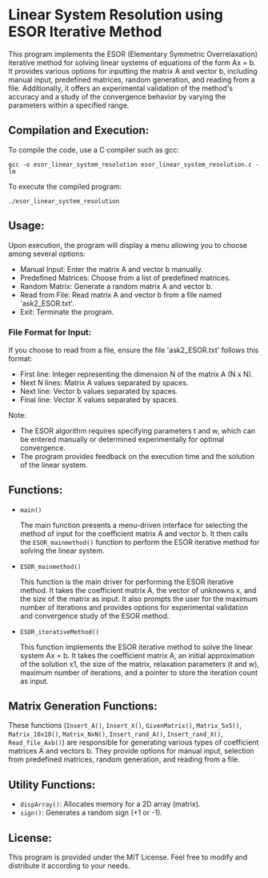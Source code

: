 <!DOCTYPE html>
<html lang="en">
<head>
<meta charset="UTF-8">
<meta name="viewport" content="width=device-width, initial-scale=1.0">
<title>Linear System Resolution using ESOR Iterative Method</title>
</head>
<body>

<h1>Linear System Resolution using ESOR Iterative Method</h1>

<p>This program implements the ESOR (Elementary Symmetric Overrelaxation) iterative method for solving linear systems of equations of the form Ax = b. It provides various options for inputting the matrix A and vector b, including manual input, predefined matrices, random generation, and reading from a file. Additionally, it offers an experimental validation of the method's accuracy and a study of the convergence behavior by varying the parameters within a specified range.</p>

<h2>Compilation and Execution:</h2>

<p>To compile the code, use a C compiler such as gcc:</p>

<pre><code>gcc -o esor_linear_system_resolution esor_linear_system_resolution.c -lm</code></pre>

<p>To execute the compiled program:</p>

<pre><code>./esor_linear_system_resolution</code></pre>

<h2>Usage:</h2>

<p>Upon execution, the program will display a menu allowing you to choose among several options:</p>

<ul>
    <li>Manual Input: Enter the matrix A and vector b manually.</li>
    <li>Predefined Matrices: Choose from a list of predefined matrices.</li>
    <li>Random Matrix: Generate a random matrix A and vector b.</li>
    <li>Read from File: Read matrix A and vector b from a file named 'ask2_ESOR.txt'.</li>
    <li>Exit: Terminate the program.</li>
</ul>

<h3>File Format for Input:</h3>

<p>If you choose to read from a file, ensure the file 'ask2_ESOR.txt' follows this format:</p>

<ul>
    <li>First line: Integer representing the dimension N of the matrix A (N x N).</li>
    <li>Next N lines: Matrix A values separated by spaces.</li>
    <li>Next line: Vector b values separated by spaces.</li>
    <li>Final line: Vector X values separated by spaces.</li>
</ul>

<p>Note:</p>

<ul>
    <li>The ESOR algorithm requires specifying parameters t and w, which can be entered manually or determined experimentally for optimal convergence.</li>
    <li>The program provides feedback on the execution time and the solution of the linear system.</li>
</ul>

<h2>Functions:</h2>
<ul>
        <li><code>main()</code></li>
        <p>The main function presents a menu-driven interface for selecting the method of input for the coefficient matrix A and vector b. It then calls the <code>ESOR_mainmethod()</code> function to perform the ESOR iterative method for solving the linear system.</p>
        <li><code>ESOR_mainmethod()</code></li>
        <p>This function is the main driver for performing the ESOR iterative method. It takes the coefficient matrix A, the vector of unknowns x, and the size of the matrix as input. It also prompts the user for the maximum number of iterations and provides options for experimental validation and convergence study of the ESOR method.</p>
        <li><code>ESOR_iterativeMethod()</code></li>
        <p>This function implements the ESOR iterative method to solve the linear system Ax = b. It takes the coefficient matrix A, an initial approximation of the solution x1, the size of the matrix, relaxation parameters (t and w), maximum number of iterations, and a pointer to store the iteration count as input.</p>
    </ul>
    <h2>Matrix Generation Functions:</h2>
    <p>These functions (<code>Insert_A()</code>, <code>Insert_X()</code>, <code>GivenMatrix()</code>, <code>Matrix_5x5()</code>, <code>Matrix_10x10()</code>, <code>Matrix_NxN()</code>, <code>Insert_rand_A()</code>, <code>Insert_rand_X()</code>, <code>Read_file_Axb()</code>) are responsible for generating various types of coefficient matrices A and vectors b. They provide options for manual input, selection from predefined matrices, random generation, and reading from a file.</p>
    <h2>Utility Functions:</h2>
    <ul>
        <li><code>dispArray()</code>: Allocates memory for a 2D array (matrix).</li>
        <li><code>sign()</code>: Generates a random sign (+1 or -1).</li>
    </ul>

<h2>License:</h2>

<p>This program is provided under the MIT License. Feel free to modify and distribute it according to your needs.</p>

</body>
</html>
